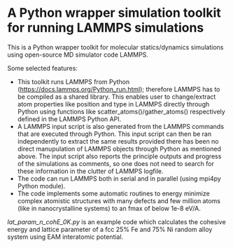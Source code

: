 # A Python wrapper simulation toolkit for running LAMMPS simulations

This is a Python wrapper toolkit for molecular statics/dynamics simulations using open-source MD simulator code LAMMPS. 

Some selected features:

- This toolkit runs LAMMPS from Python (https://docs.lammps.org/Python_run.html); therefore LAMMPS has to be compiled as a shared library. This enables user to change/extract atom properties like position and type in LAMMPS directly through Python using functions like scatter_atoms()/gather_atoms() respectively defined in the LAMMPS Python API.
- A LAMMPS input script is also generated from the LAMMPS commands that are executed through Python. This input script can then be ran independently to extract the same results provided there has been no direct manupulation of LAMMPS objects through Python as mentioned above. The input script also reports the principle outputs and progress of the simulations as comments, so one does not need to search for these information in the clutter of LAMMPS logfile.
- The code can run LAMMPS both in serial and in parallel (using mpi4py Python module).
- The code implements some automatic routines to energy minimize complex atomistic structures with many defects and few million atoms (like in nanocrystalline systems) to an fmax of below 1e-8 eV/A.

*lat_param_n_cohE_0K.py* is an example code which calculates the cohesive energy and lattice parameter of a fcc 25% Fe and 75% Ni random alloy system using EAM interatomic potential. 
